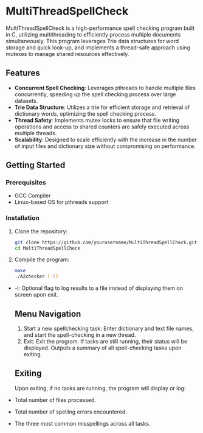 # MultiThreadSpellCheck

MultiThreadSpellCheck is a high-performance spell checking program built in C, utilizing multithreading to efficiently process multiple documents simultaneously. This program leverages Trie data structures for word storage and quick look-up, and implements a thread-safe approach using mutexes to manage shared resources effectively.

## Features

- **Concurrent Spell Checking**: Leverages pthreads to handle multiple files concurrently, speeding up the spell checking process over large datasets.
- **Trie Data Structure**: Utilizes a trie for efficient storage and retrieval of dictionary words, optimizing the spell checking process.
- **Thread Safety**: Implements mutex locks to ensure that file writing operations and access to shared counters are safely executed across multiple threads.
- **Scalability**: Designed to scale efficiently with the increase in the number of input files and dictionary size without compromising on performance.

## Getting Started

### Prerequisites

- GCC Compiler
- Linux-based OS for pthreads support

### Installation

1. Clone the repository:
   ```bash
   git clone https://github.com/yourusername/MultiThreadSpellCheck.git
   cd MultiThreadSpellCheck
   ```
2. Compile the program:
   ```bash
   make
   ./A2checker [-l]
   ```
- -l: Optional flag to log results to a file instead of displaying them on screen upon exit.

  ## Menu Navigation

  1. Start a new spellchecking task: Enter dictionary and text file names, and start the spell-checking in a new thread.
  2. Exit: Exit the program. If tasks are still running, their status will be displayed. Outputs a summary of all spell-checking tasks upon exiting.
 
  ## Exiting
  Upon exiting, if no tasks are running, the program will display or log:

- Total number of files processed.
- Total number of spelling errors encountered.
- The three most common misspellings across all tasks.
